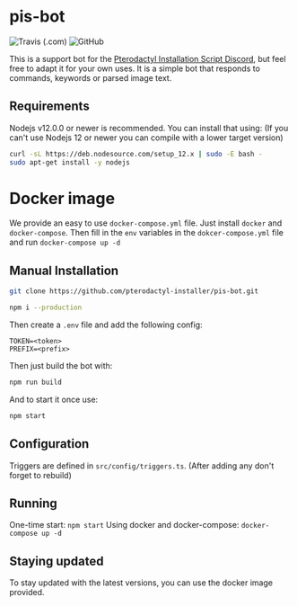 # pis-bot

![Travis (.com)](https://img.shields.io/travis/com/Sam1370/pis-bot)
![GitHub](https://img.shields.io/github/license/Sam1370/pis-bot)

This is a support bot for the [Pterodactyl Installation Script Discord](https://pterodactyl-installer.se/discord), but feel free to adapt it for your own uses. It is a simple bot that responds to commands, keywords or parsed image text.

## Requirements

Nodejs v12.0.0 or newer is recommended. You can install that using:
(If you can't use Nodejs 12 or newer you can compile with a lower target version)

```bash
curl -sL https://deb.nodesource.com/setup_12.x | sudo -E bash -
sudo apt-get install -y nodejs
```

# Docker image

We provide an easy to use `docker-compose.yml` file. Just install `docker` and `docker-compose`.
Then fill in the `env` variables in the `dokcer-compose.yml` file and run `docker-compose up -d`

## Manual Installation

```bash
git clone https://github.com/pterodactyl-installer/pis-bot.git
```

```bash
npm i --production
```

Then create a `.env` file and add the following config:

```
TOKEN=<token>
PREFIX=<prefix>
```

Then just build the bot with:

```bash
npm run build
```

And to start it once use:

```bash
npm start
```

## Configuration

Triggers are defined in `src/config/triggers.ts`.
(After adding any don't forget to rebuild)

## Running

One-time start: `npm start`
Using docker and docker-compose: `docker-compose up -d`

## Staying updated

To stay updated with the latest versions, you can use the docker image provided.
